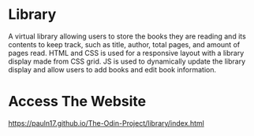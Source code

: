 # Library
A virtual library allowing users to store the books they are reading and its contents to keep track, such as title, author, total pages, and amount of pages read. HTML and CSS is used for a responsive layout with a library display made from CSS grid. JS is used to dynamically update the library display and allow users to add books and edit book information.

# Access The Website
https://pauln17.github.io/The-Odin-Project/library/index.html